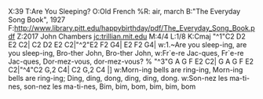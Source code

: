 X:39
T:Are You Sleeping?
O:Old French
%R: air, march
B:"The Everyday Song Book", 1927
F:http://www.library.pitt.edu/happybirthday/pdf/The_Everyday_Song_Book.pdf
Z:2017 John Chambers <jc:trillian.mit.edu>
M:4/4
L:1/8
K:Cmaj
"^1"C2 D2 E2 C2| C2 D2 E2 C2|"^2"E2 F2 G4| E2 F2 G4|
w:1.~Are you sleep-ing, are you sleep-ing, Bro-ther John, Bro-ther John,
w:Fr\`e-re Jac-ques, Fr\`e-re Jac-ques, Dor-mez-vous, dor-mez-vous?
%
"^3"G A G F E2 C2| G A G F E2 C2|"^4"C2 G,2 C4| C2 G,2 C4 |]
w:Morn-ing bells are ring-ing, Morn-ing bells are ring-ing; Ding, ding, dong, ding, ding, dong.
w:Son-nez les ma-ti-nes, son-nez les ma-ti-nes, Bim, bim, bom, bim, bim, bom
